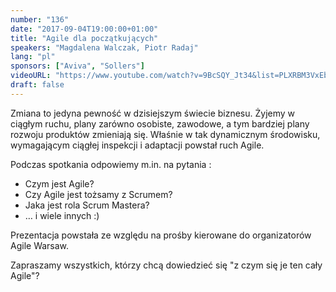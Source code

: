 ```yaml
---
number: "136"
date: "2017-09-04T19:00:00+01:00"
title: "Agile dla początkujących"
speakers: "Magdalena Walczak, Piotr Radaj"
lang: "pl"
sponsors: ["Aviva", "Sollers"]
videoURL: "https://www.youtube.com/watch?v=9BcSQY_Jt34&list=PLXRBM3VxEbfPF2-ScvE03bQ6pNS-mli99&index=34&t=0s"
draft: false
---
```


Zmiana to jedyna pewność w dzisiejszym świecie biznesu. Żyjemy w ciągłym ruchu, plany zarówno osobiste, zawodowe, a tym bardziej plany rozwoju produktów zmieniają się. Właśnie w tak dynamicznym środowisku, wymagającym ciągłej inspekcji i adaptacji powstał ruch Agile.

Podczas spotkania odpowiemy m.in. na pytania :

  * Czym jest Agile?
  * Czy Agile jest tożsamy z Scrumem?
  * Jaka jest rola Scrum Mastera?
  * … i wiele innych :)

Prezentacja powstała ze względu na prośby kierowane do organizatorów Agile Warsaw.

Zapraszamy wszystkich, którzy chcą dowiedzieć się "z czym się je ten cały Agile"?

